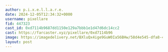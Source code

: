 ```yaml
---
author: p.i.x.e.l.l.a.r.e.
date: 2024-12-05T12:34:32+0000
username: pixellare
fid: 447323
cast_id: 0xd7114b9687dd1150e129a7bbb1e1d47d6dc14cc2
cast: https://farcaster.xyz/pixellare/0xd7114b96
image: https://imagedelivery.net/BXluQx4ige9GuW0Ia56BHw/58d4e545-dfa8-41f0-c703-b22c47227400/original
layout: post
---
```


<img src='https://imagedelivery.net/BXluQx4ige9GuW0Ia56BHw/58d4e545-dfa8-41f0-c703-b22c47227400/original' alt='' referrerpolicy='no-referrer'/>
